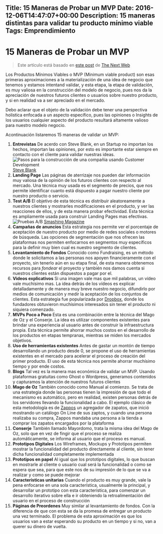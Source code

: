 Title: 15 Maneras de Probar un MVP
Date: 2016-12-06T14:47:07+00:00
Description: 15 maneras distintas para validar tu producto mínimo viable
Tags: Emprendimiento
---
# 15 Maneras de Probar un MVP

> Este artículo está basado en [este post](http://thenextweb.com/dd/2014/11/12/15-ways-test-minimum-viable-product/) de [The Next Web](http://thenextweb.com/)

Los Productos Mínimos Viables o MVP (Minimum viable product) son esas primeras aproximaciones a la materialización de una idea de negocio que tenemos y estamos intentand validar, y esta etapa, la etapa de validación, es muy valiosa en la construcción del modelo de negocio, pues nos da la apreciación de nuestros futuros clientes o usuarios sobre nuestro producto,  y si en realidad va a ser apreciado en el mercado.

Debo aclarar que el objeto de la validación debe tener una perspectiva holistica enfocada a un aspecto específico, pues las opiniones o Insights de los usuarios cualquier aspecto del producto resultará altamente valioso para nuestro modelo negocio.

Acontinuación listaremos 15 maneras de validar un MVP:

1. **Entrevistas** 
De acerdo con Steve Blank, en un Startup no importan los hechos, importan las opiniones, por esto es importante estar siempre en contacto con el cliente para validar nuestras ideas.
![Pasos para la construcción de una compañia usando Customer Development](http://thenextweb.com/wp-content/blogs.dir/1/files/2014/11/search-execute.png)
[Steve Blank](http://steveblank,com)
1. **Landing Page**
Las páginas de aterrizaje nos pueden dar información muy valiosa de la opinión de los futuros clientes con respecto al mercado. Una técnica muy usada es el segmento de precios, que nos permite identificar cuanto está dispuesto a pagar nuestro cliente por nuestro producto o servicio.
1. **Test A/B**
El objetivo de esta técnica es distribuir aleatoreamente a nuestros clientes y mostrarles modificaciones en el producto, y ver las reacciones de ellos, y de esta manera probar efectividad. Esta técnica es ampliamente usada para construir Landing Pages mas efectivas.
![Pruebas A/B](http://thenextweb.com/wp-content/blogs.dir/1/files/2014/11/ab-test.png)
[Smashing Magazine](https://www.smashingmagazine.com/2010/06/the-ultimate-guide-to-a-b-testing/)
1. **Campañas de anuncios**
Esta estrategia nos permite ver el porcentaje de aceptación de nuestro producto por medio de redes sociales o motores de búsqueda. Las opciones de segmentación que nos ofrecen las plataformas nos permiten enfocarnos en segmentos muy específicos para la definir muy bien cual es nuestro segmento de clientes.
1. **Levantamiento de Fondos**
Conocido como Fundraising, es un método donde le solicitamos a las personas nos apoyen financieramente con el proyecto, sin tenerlo aún en su etapa final, de esta manera obtenemos recursos para *fondear* el proyecto y también nos damos cuenta si nuestros clientes están dispuestos a pagar por el.
1. **Videos explicativos**
Si una imagen vale mas que mil palabras, un vídeo vale muchísimo mas.
La idea detrás de los vídeos es explicar detalladamente y de manera muy breve nuestro negocio, difundirlo por medios de comunicación y medir la aceptación de los conjuntos de clientes. Esta estrategia fue popularizada por [Dropbox](https://dropbox.com), donde los fundadores obtuvieron muchísimos interesados sin tener el producto ni siquiera comenzado.
1. **MVPs Poco a Poco**
Esta es una combinación entre la técnica del Mago de Oz y el Conserje.
La idea es utilizar componentes existentes para brindar una experiencia al usuario antes de construir la infraestructura propia. Esta técnica permite ahorrar muchos costos en el desarrollo de los productos en etapas tempranas, mientras se miden los mercados objetivos.
1. **Uso de herramientas existentes**
Antes de gastar un montón de tiempo desarrollando un producto desde 0, se propone el uso de herramientas existentes en el mercado para acelerar el proceso de creación del primer producto. El uso de esta técnica nos permite ahorrar muchísimo tiempo y por ende costos.
1. **Blogs**
Tal vez es la manera mas económica de validar un MVP. Usando plataformas gratuitas como Ghost o Wordpress, generamos contenidos y capturamos la atención de nuestros futuros clientes
1. **Mago de Oz**
También conocido como Manual al comienzo. Se trata de una estrategia donde las personas tienen la impresión de que todo el mecanismo es automático, pero en realidad, existen personas detrás de los servidores llevando la funcionalidad a cabo. El ejemplo clásico de esta metodología es de [Zappos](https://zappos.com) un agregador de zapatos, que inició mostrando un catálogo On Line de sus zaptos, y cuando una persona realizaba su compra, Zappos mandaba una persona a la tienda a comprar los zapatos encargados por la plataforma
1. **Conserje**
También llamado Mayordomo, trata la misma idea del Mago de Oz, solo que en vez de fingir que el proceso se realiza automáticamente, se informa al usuario que el proceso es manual.
1. **Prototipos Digitales**
Los Wireframes, Mockups y Prototipos permiten mostrar la funcionalidad del producto directamente al cliente, sin tener dicha funcionalidad completamente implementada
1. **Prototipos en papel**
Al igual que los prototipos digitales, lo que buscan en mostrarle al cliente o usuario cual será la funcionalidad o como se espera que sea, para que este nos de su impresión de lo que se va a realizar y como se puede mejorar
1. **Características unitarias**
Cuando el producto es muy grande, vale la pena enfocarse en una sola característica, usualmente la principal, y desarrollar un prototipo con esta característica, para comenzar un desarrollo iterativo sobre ella e ir obteniendo la retroalimentación del usuario en el proceso de construcción
1. **Páginas de Preordenes**
Muy similar al levantamiento de fondos. Con la diferencia de que con esta se da la promesa de entregar un producto una vez terminado. El problema de esta aproximación es que los usuarios van a estar esperando su producto en un tiempo y si no, van a querer su dinero de vuelta.